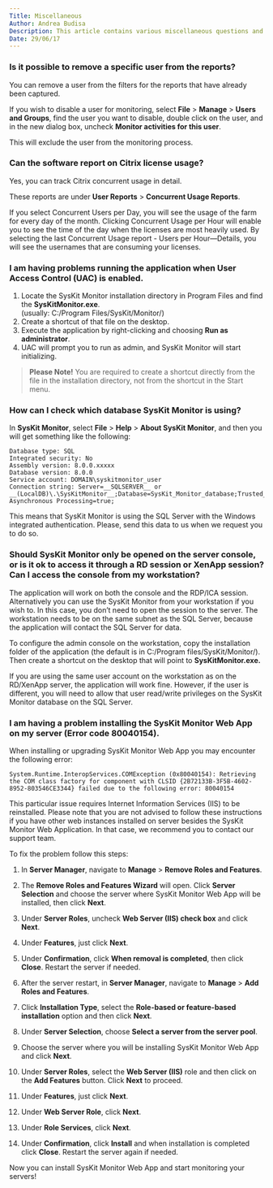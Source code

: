 ```yaml
---
Title: Miscellaneous
Author: Andrea Budisa
Description: This article contains various miscellaneous questions and answers related to SysKit Monitor.
Date: 29/06/17
---
```

### Is it possible to remove a specific user from the reports?

You can remove a user from the filters for the reports that have already been captured.

If you wish to disable a user for monitoring, select __File__ > __Manage__ > __Users and Groups__, find the user you want to disable, double click on the user, and in the new dialog box, uncheck __Monitor activities for this user__.

This will exclude the user from the monitoring process.

### Can the software report on Citrix license usage?

Yes, you can track Citrix concurrent usage in detail.

These reports are under __User Reports__ > __Concurrent Usage Reports__.

If you select Concurrent Users per Day, you will see the usage of the farm for every day of the month. Clicking Concurrent Usage per Hour will enable you to see the time of the day when the licenses are most heavily used. By selecting the last Concurrent Usage report - Users per Hour—Details, you will see the usernames that are consuming your licenses.

### I am having problems running the application when User Access Control (UAC) is enabled.

1. Locate the SysKit Monitor installation directory in Program Files and find the __SysKitMonitor.exe__.   
(usually: C:/Program Files/SysKit/Monitor/)
2. Create a shortcut of that file on the desktop.
3. Execute the application by right-clicking and choosing __Run as administrator__.
4. UAC will prompt you to run as admin, and SysKit Monitor will start initializing.

> __Please Note!__ You are required to create a shortcut directly from the file in the installation directory, not from the shortcut in the Start menu.

### How can I check which database SysKit Monitor is using?

In __SysKit Monitor__, select __File__ > __Help__ > __About SysKit Monitor__, and then you will get something like the following:

    Database type: SQL  
    Integrated security: No  
    Assembly version: 8.0.0.xxxxx  
    Database version: 8.0.0  
    Service account: DOMAIN\syskitmonitor_user  
    Connection string: Server=__SQLSERVER__ or __(LocalDB)\.\SysKitMonitor__;Database=SysKit_Monitor_database;Trusted_Connection=yes; Asynchronous Processing=true;

This means that SysKit Monitor is using the SQL Server with the Windows integrated authentication. Please, send this data to us when we request you to do so.

### Should SysKit Monitor only be opened on the server console, or is it ok to access it through a RD session or XenApp session? Can I access the console from my workstation?

The application will work on both the console and the RDP/ICA session.  
Alternatively you can use the SysKit Monitor from your workstation if you wish to. In this case, you don’t need to open the session to the server. The workstation needs to be on the same subnet as the SQL Server, because the application will contact the SQL Server for data.

To configure the admin console on the workstation, copy the installation folder of the application (the default is in C:/Program files/SysKit/Monitor/). Then create a shortcut on the desktop that will point to __SysKitMonitor.exe.__

If you are using the same user account on the workstation as on the RD/XenApp server, the application will work fine. However, if the user is different, you will need to allow that user read/write privileges on the SysKit Monitor database on the SQL Server.

### I am having a problem installing the SysKit Monitor Web App on my server (Error code 80040154).

When installing or upgrading SysKit Monitor Web App you may encounter the following error:

    System.Runtime.InteropServices.COMException (0x80040154): Retrieving the COM class factory for component with CLSID {2B72133B-3F5B-4602-8952-803546CE3344} failed due to the following error: 80040154

This particular issue requires Internet Information Services (IIS) to be reinstalled. Please note that you are not advised to follow these instructions if you have other web instances installed on server besides the SysKit Monitor Web Application. In that case, we recommend you to contact our support team.

To fix the problem follow this steps:

1. In __Server Manager__, navigate to __Manage__ > __Remove Roles and Features__.
2. The __Remove Roles and Features Wizard__ will open. Click __Server Selection__ and choose the server where SysKit Monitor Web App will be installed, then click __Next__.
3. Under __Server Roles__, uncheck __Web Server (IIS) check box__ and click __Next__.
4. Under __Features__, just click __Next__.
5. Under __Confirmation__, click __When removal is completed__, then click __Close__. Restart the server if needed.

6. After the server restart, in __Server Manager__, navigate to __Manage__ > __Add Roles and Features__.
7. Click __Installation Type__, select the __Role-based or feature-based installation__ option and then click __Next__.
8. Under __Server Selection__, choose __Select a server from the server pool__.
9. Choose the server where you will be installing SysKit Monitor Web App and click __Next__.
10. Under __Server Roles__, select the __Web Server (IIS)__ role and then click on the __Add Features__ button. Click __Next__ to proceed.
11. Under __Features__, just click __Next__.
12. Under __Web Server Role__, click __Next__.
13. Under __Role Services__, click __Next__.
14. Under __Confirmation__, click __Install__ and when installation is completed click __Close__. Restart the server again if needed.

Now you can install SysKit Monitor Web App and start monitoring your servers!